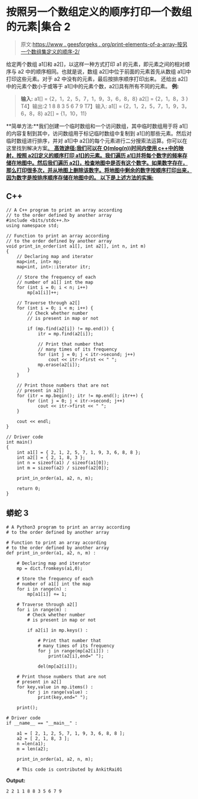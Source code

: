 # 按照另一个数组定义的顺序打印一个数组的元素|集合 2

> 原文:[https://www . geesforgeks . org/print-elements-of-a-array-按另一个数组集定义的顺序-2/](https://www.geeksforgeeks.org/print-elements-of-an-array-according-to-the-order-defined-by-another-array-set-2/)

给定两个数组 a1[]和 a2[]，以这样一种方式打印 a1 的元素，即元素之间的相对顺序与 a2 中的顺序相同。也就是说，数组 a2[]中位于前面的元素首先从数组 a1[]中打印这些元素。对于 a2 中没有的元素，最后按排序顺序打印出来。
还给出 a2[]中的元素个数小于或等于 a1[]中的元素个数，a2[]具有所有不同的元素。
**例:**

> **输入:** a1[] = {2，1，2，5，7，1，9，3，6，8，8}
> a2[] = {2，1，8，3 }
> T4】输出:2 1 8 8 3 5 6 7 9
> T7】输入: a1[] = {2，1，2，5，7，1，9，3，6，8，8}
> a2[] = {1，10，11}

**简单方法:**我们创建一个临时数组和一个访问数组，其中临时数组用于将 a1[]的内容复制到其中，访问数组用于标记临时数组中复制到 a1[]的那些元素。然后对临时数组进行排序，并对 a1[]中 a2[]的每个元素进行二分搜索法运算。你可以在这里找到解决方案[。
**高效途径:**我们可以在 O(mlog(n))时间内使用 c++中的**映射，按照 a2[]定义的顺序打印 a1[]的元素。我们遍历 a1[]并将每个数字的频率存储在地图中。然后我们遍历 a2[]，检查地图中是否有这个数字。如果数字存在，那么打印很多次，并从地图上删除该数字。将地图中剩余的数字按顺序打印出来，因为数字是按排序顺序存储在地图中的。
以下是上述方法的实施:**](https://www.geeksforgeeks.org/sort-array-according-order-defined-another-array/) 

## C++

```
// A C++ program to print an array according
// to the order defined by another array
#include <bits/stdc++.h>
using namespace std;

// Function to print an array according
// to the order defined by another array
void print_in_order(int a1[], int a2[], int n, int m)
{
    // Declaring map and iterator
    map<int, int> mp;
    map<int, int>::iterator itr;

    // Store the frequency of each
    // number of a1[] int the map
    for (int i = 0; i < n; i++)
        mp[a1[i]]++;

    // Traverse through a2[]
    for (int i = 0; i < m; i++) {
        // Check whether number
        // is present in map or not

        if (mp.find(a2[i]) != mp.end()) {
            itr = mp.find(a2[i]);

            // Print that number that
            // many times of its frequency
            for (int j = 0; j < itr->second; j++)
                cout << itr->first << " ";
            mp.erase(a2[i]);
        }
    }

    // Print those numbers that are not
    // present in a2[]
    for (itr = mp.begin(); itr != mp.end(); itr++) {
        for (int j = 0; j < itr->second; j++)
            cout << itr->first << " ";
    }

    cout << endl;
}

// Driver code
int main()
{
    int a1[] = { 2, 1, 2, 5, 7, 1, 9, 3, 6, 8, 8 };
    int a2[] = { 2, 1, 8, 3 };
    int n = sizeof(a1) / sizeof(a1[0]);
    int m = sizeof(a2) / sizeof(a2[0]);

    print_in_order(a1, a2, n, m);

    return 0;
}
```

## 蟒蛇 3

```
# A Python3 program to print an array according
# to the order defined by another array

# Function to print an array according
# to the order defined by another array
def print_in_order(a1, a2, n, m) :

    # Declaring map and iterator
    mp = dict.fromkeys(a1,0);

    # Store the frequency of each
    # number of a1[] int the map
    for i in range(n) :
        mp[a1[i]] += 1;

    # Traverse through a2[]
    for i in range(m) :
        # Check whether number
        # is present in map or not

        if a2[i] in mp.keys() :

            # Print that number that
            # many times of its frequency
            for j in range(mp[a2[i]]) :
                print(a2[i],end=" ");

            del(mp[a2[i]]);

    # Print those numbers that are not
    # present in a2[]
    for key,value in mp.items() :
        for j in range(value) :
            print(key,end=" ");

    print();

# Driver code
if __name__ == "__main__" :

    a1 = [ 2, 1, 2, 5, 7, 1, 9, 3, 6, 8, 8 ];
    a2 = [ 2, 1, 8, 3 ];
    n =len(a1);
    m = len(a2);

    print_in_order(a1, a2, n, m);

    # This code is contributed by AnkitRai01
```

**Output:** 

```
2 2 1 1 8 8 3 5 6 7 9
```